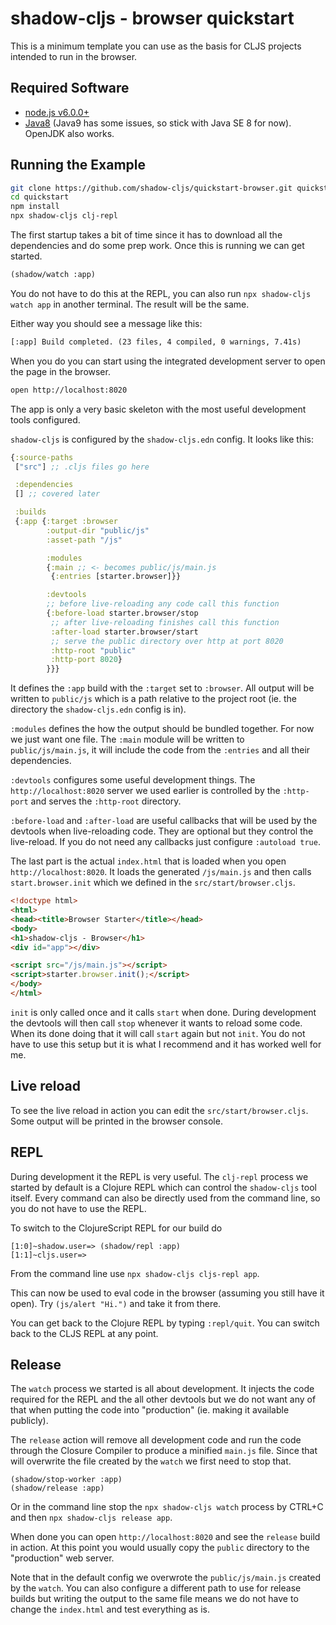 # shadow-cljs - browser quickstart

This is a minimum template you can use as the basis for CLJS projects intended to run in the browser.

## Required Software

- [node.js v6.0.0+](https://nodejs.org/en/download/)
- [Java8](http://www.oracle.com/technetwork/java/javase/downloads/index.html) (Java9 has some issues, so stick with Java SE 8 for now). OpenJDK also works.

## Running the Example

```bash
git clone https://github.com/shadow-cljs/quickstart-browser.git quickstart
cd quickstart
npm install
npx shadow-cljs clj-repl
```

The first startup takes a bit of time since it has to download all the dependencies and do some prep work. Once this is running we can get started.

```txt
(shadow/watch :app)
```

You do not have to do this at the REPL, you can also run `npx shadow-cljs watch app` in another terminal. The result will be the same.

Either way you should see a message like this:

```txt
[:app] Build completed. (23 files, 4 compiled, 0 warnings, 7.41s)
```

When you do you can start using the integrated development server to open the page in the browser.

```txt
open http://localhost:8020
```

The app is only a very basic skeleton with the most useful development tools configured.

`shadow-cljs` is configured by the `shadow-cljs.edn` config. It looks like this:

```clojure
{:source-paths
 ["src"] ;; .cljs files go here

 :dependencies
 [] ;; covered later

 :builds
 {:app {:target :browser
        :output-dir "public/js"
        :asset-path "/js"

        :modules
        {:main ;; <- becomes public/js/main.js
         {:entries [starter.browser]}}

        :devtools
        ;; before live-reloading any code call this function
        {:before-load starter.browser/stop
         ;; after live-reloading finishes call this function
         :after-load starter.browser/start
         ;; serve the public directory over http at port 8020
         :http-root "public"
         :http-port 8020}
        }}}
```

It defines the `:app` build with the `:target` set to `:browser`. All output will be written to `public/js` which is a path relative to the project root (ie. the directory the `shadow-cljs.edn` config is in).

`:modules` defines the how the output should be bundled together. For now we just want one file. The `:main` module will be written to `public/js/main.js`, it will include the code from the `:entries` and all their dependencies.

`:devtools` configures some useful development things. The `http://localhost:8020` server we used earlier is controlled by the `:http-port` and serves the `:http-root` directory.

`:before-load` and `:after-load` are useful callbacks that will be used by the devtools when live-reloading code. They are optional but they control the live-reload. If you do not need any callbacks just configure `:autoload true`.

The last part is the actual `index.html` that is loaded when you open `http://localhost:8020`. It loads the generated `/js/main.js` and then calls `start.browser.init` which we defined in the `src/start/browser.cljs`.

```html
<!doctype html>
<html>
<head><title>Browser Starter</title></head>
<body>
<h1>shadow-cljs - Browser</h1>
<div id="app"></div>

<script src="/js/main.js"></script>
<script>starter.browser.init();</script>
</body>
</html>
```

`init` is only called once and it calls `start` when done. During development the devtools will then call `stop` whenever it wants to reload some code. When its done doing that it will call `start` again but not `init`. You do not have to use this setup but it is what I recommend and it has worked well for me.

## Live reload

To see the live reload in action you can edit the `src/start/browser.cljs`. Some output will be printed in the browser console.

## REPL

During development it the REPL is very useful. The `clj-repl` process we started by default is a Clojure REPL which can control the `shadow-cljs` tool itself. Every command can also be directly used from the command line, so you do not have to use the REPL.

To switch to the ClojureScript REPL for our build do

```
[1:0]~shadow.user=> (shadow/repl :app)
[1:1]~cljs.user=>
```

From the command line use `npx shadow-cljs cljs-repl app`.

This can now be used to eval code in the browser (assuming you still have it open). Try `(js/alert "Hi.")` and take it from there.

You can get back to the Clojure REPL by typing `:repl/quit`. You can switch back to the CLJS REPL at any point.

## Release

The `watch` process we started is all about development. It injects the code required for the REPL and the all other devtools but we do not want any of that when putting the code into "production" (ie. making it available publicly).

The `release` action will remove all development code and run the code through the Closure Compiler to produce a minified `main.js` file. Since that will overwrite the file created by the `watch` we first need to stop that.

```
(shadow/stop-worker :app)
(shadow/release :app)
```

Or in the command line stop the `npx shadow-cljs watch` process by CTRL+C and then `npx shadow-cljs release app`.

When done you can open `http://localhost:8020` and see the `release` build in action. At this point you would usually copy the `public` directory to the "production" web server.

Note that in the default config we overwrote the `public/js/main.js` created by the `watch`. You can also configure a different path to use for release builds but writing the output to the same file means we do not have to change the `index.html` and test everything as is.
